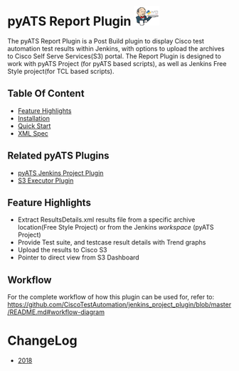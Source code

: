 # pyATS Report Plugin ![](guide/assets/images/r_jenkins.png)

The pyATS Report Plugin is a Post Build plugin to display Cisco test automation 
test results within Jenkins, with options to upload the archives to Cisco Self Serve Services(S3) portal. 
The Report Plugin is designed to work with pyATS Project (for pyATS based scripts), 
as well as Jenkins Free Style project(for TCL based scripts).


## Table Of Content
- [Feature Highlights](#feature-highlights)
- [Installation](guide/installation.md)
- [Quick Start](guide/quick_start.md)
- [XML Spec](guide/spec.md)

## Related pyATS Plugins
- [pyATS Jenkins Project Plugin](https://github.com/CiscoTestAutomation/jenkins_project_plugin)
- [S3 Executor Plugin](https://github.com/CiscoTestAutomation/jenkins_executor_plugin)

## Feature Highlights
* Extract ResultsDetails.xml results file from a specific archive location(Free Style Project) or from the Jenkins _workspace_ (pyATS Project)
* Provide Test suite, and testcase result details with Trend graphs
* Upload the results to Cisco S3
* Pointer to direct view from S3 Dashboard

## Workflow

For the complete workflow of how this plugin can be used for, refer to:
https://github.com/CiscoTestAutomation/jenkins_project_plugin/blob/master/README.md#workflow-diagram

# ChangeLog

* [2018](changelog/2018/CHANGELOG.md)
